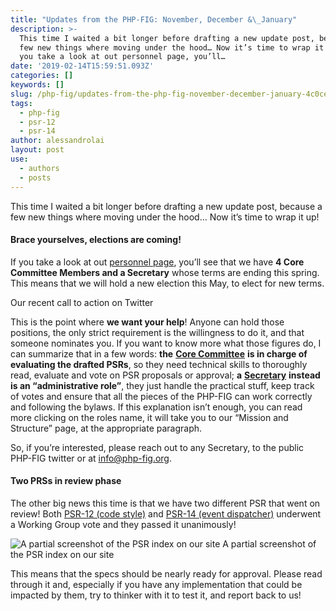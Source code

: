 ```yaml
---
title: "Updates from the PHP-FIG: November, December &\_January"
description: >-
  This time I waited a bit longer before drafting a new update post, because a
  few new things where moving under the hood… Now it’s time to wrap it up! If
  you take a look at out personnel page, you’ll…
date: '2019-02-14T15:59:51.093Z'
categories: []
keywords: []
slug: /php-fig/updates-from-the-php-fig-november-december-january-4c0ce5a758
tags:
  - php-fig
  - psr-12
  - psr-14
author: alessandrolai
layout: post
use:
  - authors
  - posts
---
```


This time I waited a bit longer before drafting a new update post, because a few new things where moving under the hood… Now it’s time to wrap it up!

#### Brace yourselves, elections are coming!

If you take a look at out [personnel page](https://www.php-fig.org/personnel/), you’ll see that we have **4 Core Committee Members and a Secretary** whose terms are ending this spring. This means that we will hold a new election this May, to elect for new terms.

Our recent call to action on Twitter

This is the point where **we want your help**! Anyone can hold those positions, the only strict requirement is the willingness to do it, and that someone nominates you. If you want to know more what those figures do, I can summarize that in a few words: **the** [**Core Committee**](https://www.php-fig.org/bylaws/mission-and-structure/#the-core-committee) **is in charge of evaluating the drafted PSRs**, so they need technical skills to thoroughly read, evaluate and vote on PSR proposals or approval; **a** [**Secretary**](https://www.php-fig.org/bylaws/mission-and-structure/#secretaries) **instead is an “administrative role”**, they just handle the practical stuff, keep track of votes and ensure that all the pieces of the PHP-FIG can work correctly and following the bylaws. If this explanation isn’t enough, you can read more clicking on the roles name, it will take you to our “Mission and Structure” page, at the appropriate paragraph.

So, if you’re interested, please reach out to any Secretary, to the public PHP-FIG twitter or at info@php-fig.org.

#### Two PRSs in review phase

The other big news this time is that we have two different PSR that went on review! Both [PSR-12 (code style)](https://github.com/php-fig/fig-standards/blob/master/proposed/extended-coding-style-guide.md) and [PSR-14 (event dispatcher)](https://github.com/php-fig/fig-standards/blob/master/proposed/event-dispatcher.md) underwent a Working Group vote and they passed it unanimously!

![A partial screenshot of the PSR index on our site](/img/blog/1__Ufg1dVWWg__GvM8OYwQtj3g.png)
A partial screenshot of the PSR index on our site

This means that the specs should be nearly ready for approval. Please read through it and, especially if you have any implementation that could be impacted by them, try to thinker with it to test it, and report back to us!
